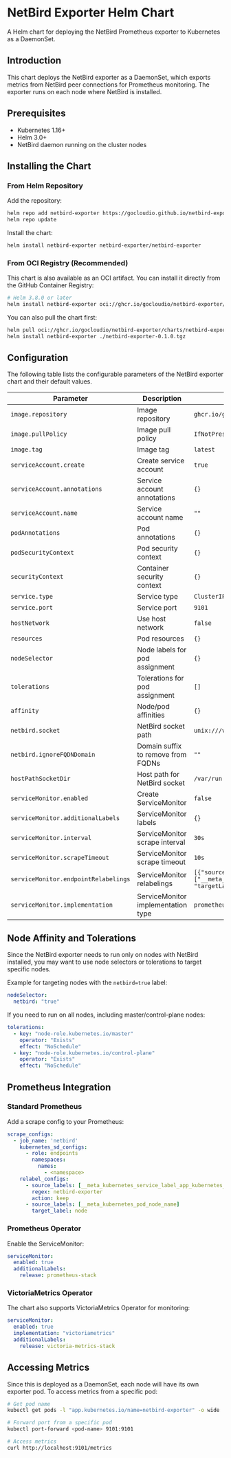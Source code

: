 # NetBird Exporter Helm Chart

A Helm chart for deploying the NetBird Prometheus exporter to Kubernetes as a DaemonSet.

## Introduction

This chart deploys the NetBird exporter as a DaemonSet, which exports metrics from NetBird peer connections for Prometheus monitoring. The exporter runs on each node where NetBird is installed.

## Prerequisites

- Kubernetes 1.16+
- Helm 3.0+
- NetBird daemon running on the cluster nodes

## Installing the Chart

### From Helm Repository

Add the repository:

```bash
helm repo add netbird-exporter https://gocloudio.github.io/netbird-exporter
helm repo update
```

Install the chart:

```bash
helm install netbird-exporter netbird-exporter/netbird-exporter
```

### From OCI Registry (Recommended)

This chart is also available as an OCI artifact. You can install it directly from the GitHub Container Registry:

```bash
# Helm 3.8.0 or later
helm install netbird-exporter oci://ghcr.io/gocloudio/netbird-exporter/charts/netbird-exporter --version 0.1.0
```

You can also pull the chart first:

```bash
helm pull oci://ghcr.io/gocloudio/netbird-exporter/charts/netbird-exporter --version 0.1.0
helm install netbird-exporter ./netbird-exporter-0.1.0.tgz
```

## Configuration

The following table lists the configurable parameters of the NetBird exporter chart and their default values.

| Parameter | Description | Default |
|-----------|-------------|---------|
| `image.repository` | Image repository | `ghcr.io/gocloudio/netbird-exporter` |
| `image.pullPolicy` | Image pull policy | `IfNotPresent` |
| `image.tag` | Image tag | `latest` |
| `serviceAccount.create` | Create service account | `true` |
| `serviceAccount.annotations` | Service account annotations | `{}` |
| `serviceAccount.name` | Service account name | `""` |
| `podAnnotations` | Pod annotations | `{}` |
| `podSecurityContext` | Pod security context | `{}` |
| `securityContext` | Container security context | `{}` |
| `service.type` | Service type | `ClusterIP` |
| `service.port` | Service port | `9101` |
| `hostNetwork` | Use host network | `false` |
| `resources` | Pod resources | `{}` |
| `nodeSelector` | Node labels for pod assignment | `{}` |
| `tolerations` | Tolerations for pod assignment | `[]` |
| `affinity` | Node/pod affinities | `{}` |
| `netbird.socket` | NetBird socket path | `unix:///var/run/netbird.sock` |
| `netbird.ignoreFQDNDomain` | Domain suffix to remove from FQDNs | `""` |
| `hostPathSocketDir` | Host path for NetBird socket | `/var/run` |
| `serviceMonitor.enabled` | Create ServiceMonitor | `false` |
| `serviceMonitor.additionalLabels` | ServiceMonitor labels | `{}` |
| `serviceMonitor.interval` | ServiceMonitor scrape interval | `30s` |
| `serviceMonitor.scrapeTimeout` | ServiceMonitor scrape timeout | `10s` |
| `serviceMonitor.endpointRelabelings` | ServiceMonitor relabelings | `[{"sourceLabels": ["__meta_kubernetes_pod_node_name"], "targetLabel": "node"}]` |
| `serviceMonitor.implementation` | ServiceMonitor implementation type | `prometheus-operator` |

## Node Affinity and Tolerations

Since the NetBird exporter needs to run only on nodes with NetBird installed, you may want to use node selectors or tolerations to target specific nodes.

Example for targeting nodes with the `netbird=true` label:

```yaml
nodeSelector:
  netbird: "true"
```

If you need to run on all nodes, including master/control-plane nodes:

```yaml
tolerations:
  - key: "node-role.kubernetes.io/master"
    operator: "Exists"
    effect: "NoSchedule"
  - key: "node-role.kubernetes.io/control-plane"
    operator: "Exists"
    effect: "NoSchedule"
```

## Prometheus Integration

### Standard Prometheus

Add a scrape config to your Prometheus:

```yaml
scrape_configs:
  - job_name: 'netbird'
    kubernetes_sd_configs:
      - role: endpoints
        namespaces:
          names:
            - <namespace>
    relabel_configs:
      - source_labels: [__meta_kubernetes_service_label_app_kubernetes_io_name]
        regex: netbird-exporter
        action: keep
      - source_labels: [__meta_kubernetes_pod_node_name]
        target_label: node
```

### Prometheus Operator

Enable the ServiceMonitor:

```yaml
serviceMonitor:
  enabled: true
  additionalLabels:
    release: prometheus-stack
```

### VictoriaMetrics Operator

The chart also supports VictoriaMetrics Operator for monitoring:

```yaml
serviceMonitor:
  enabled: true
  implementation: "victoriametrics"
  additionalLabels:
    release: victoria-metrics-stack
```

## Accessing Metrics

Since this is deployed as a DaemonSet, each node will have its own exporter pod. To access metrics from a specific pod:

```bash
# Get pod name
kubectl get pods -l "app.kubernetes.io/name=netbird-exporter" -o wide

# Forward port from a specific pod
kubectl port-forward <pod-name> 9101:9101

# Access metrics
curl http://localhost:9101/metrics
``` 